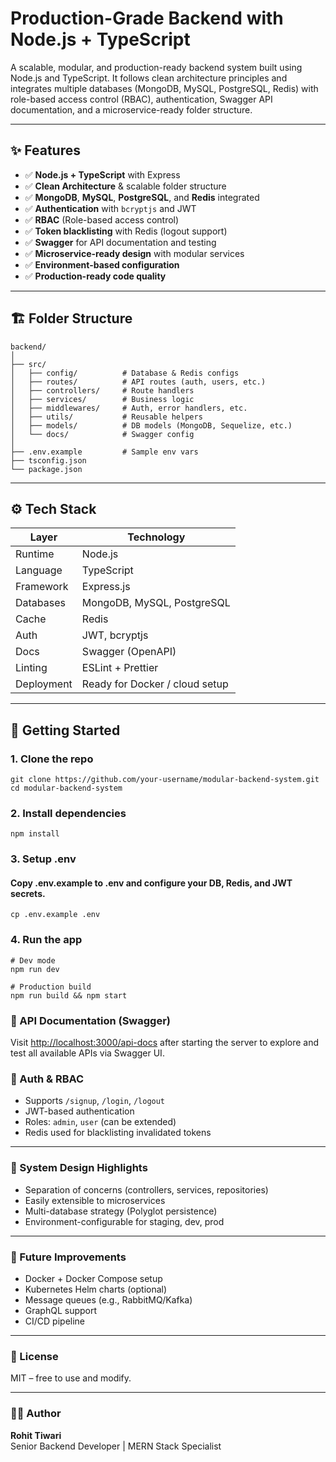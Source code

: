 # Production-Grade Backend with Node.js + TypeScript

A scalable, modular, and production-ready backend system built using Node.js and TypeScript. It follows clean architecture principles and integrates multiple databases (MongoDB, MySQL, PostgreSQL, Redis) with role-based access control (RBAC), authentication, Swagger API documentation, and a microservice-ready folder structure.

---

## ✨ Features

- ✅ **Node.js + TypeScript** with Express
- ✅ **Clean Architecture** & scalable folder structure
- ✅ **MongoDB**, **MySQL**, **PostgreSQL**, and **Redis** integrated
- ✅ **Authentication** with `bcryptjs` and JWT
- ✅ **RBAC** (Role-based access control)
- ✅ **Token blacklisting** with Redis (logout support)
- ✅ **Swagger** for API documentation and testing
- ✅ **Microservice-ready design** with modular services
- ✅ **Environment-based configuration**
- ✅ **Production-ready code quality**

---

## 🏗️ Folder Structure
```
backend/
│
├── src/
│   ├── config/          # Database & Redis configs
│   ├── routes/          # API routes (auth, users, etc.)
│   ├── controllers/     # Route handlers
│   ├── services/        # Business logic
│   ├── middlewares/     # Auth, error handlers, etc.
│   ├── utils/           # Reusable helpers
│   ├── models/          # DB models (MongoDB, Sequelize, etc.)
│   └── docs/            # Swagger config
│
├── .env.example         # Sample env vars
├── tsconfig.json
└── package.json
```

---

## ⚙️ Tech Stack

| Layer        | Technology                         |
|--------------|-------------------------------------|
| Runtime      | Node.js                            |
| Language     | TypeScript                         |
| Framework    | Express.js                         |
| Databases    | MongoDB, MySQL, PostgreSQL         |
| Cache        | Redis                              |
| Auth         | JWT, bcryptjs                      |
| Docs         | Swagger (OpenAPI)                  |
| Linting      | ESLint + Prettier                  |
| Deployment   | Ready for Docker / cloud setup     |

---

## 🚀 Getting Started

### 1. Clone the repo

```
git clone https://github.com/your-username/modular-backend-system.git
cd modular-backend-system
```

### 2. Install dependencies

```
npm install
```

### 3. Setup .env
#### Copy .env.example to .env and configure your DB, Redis, and JWT secrets.
```
cp .env.example .env
```

### 4. Run the app

```
# Dev mode
npm run dev

# Production build
npm run build && npm start
```

### 🧪 API Documentation (Swagger)

Visit [http://localhost:3000/api-docs](http://localhost:3000/api-docs) after starting the server to explore and test all available APIs via Swagger UI.

### 🔐 Auth & RBAC

- Supports `/signup`, `/login`, `/logout`  
- JWT-based authentication  
- Roles: `admin`, `user` (can be extended)  
- Redis used for blacklisting invalidated tokens  

---

### 🧱 System Design Highlights

- Separation of concerns (controllers, services, repositories)  
- Easily extensible to microservices  
- Multi-database strategy (Polyglot persistence)  
- Environment-configurable for staging, dev, prod  

---

### 📌 Future Improvements

- Docker + Docker Compose setup  
- Kubernetes Helm charts (optional)  
- Message queues (e.g., RabbitMQ/Kafka)  
- GraphQL support  
- CI/CD pipeline  

---

### 📜 License

MIT – free to use and modify.  

---

### 🙋‍♂️ Author

**Rohit Tiwari**  
Senior Backend Developer | MERN Stack Specialist  

